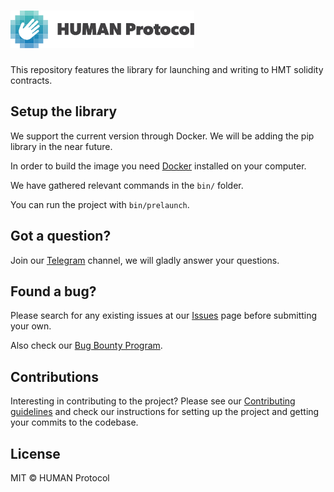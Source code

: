 # <img height="60px" src="./static/human.svg" alt="human" />

This repository features the library for launching and writing to HMT solidity contracts.

## Setup the library
We support the current version through Docker. We will be adding the pip library in the near future.

In order to build the image you need [Docker](https://www.docker.com/) installed on your computer.

We have gathered relevant commands in the `bin/` folder.

You can run the project with `bin/prelaunch`.

## Got a question?
Join our [Telegram](https://t.me/hcaptchachat) channel, we will gladly answer your questions.

## Found a bug?
Please search for any existing issues at our [Issues](https://github.com/IntuitionMachines/hmt-contracts/issues) page before submitting your own.

Also check our [Bug Bounty Program](https://github.com/hCaptcha/bounties).

## Contributions
Interesting in contributing to the project? Please see our [Contributing guidelines](https://github.com/IntuitionMachines/hmt-contracts/blob/master/CONTRIBUTING.md) and check our instructions for setting up the project and getting your commits to the codebase.

## License
MIT © HUMAN Protocol
